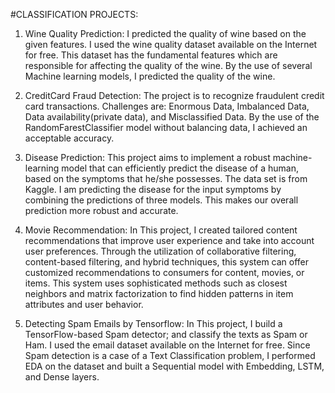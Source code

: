 #CLASSIFICATION PROJECTS:

1. Wine Quality Prediction:
I predicted the quality of wine based on the given features. I used the wine quality dataset available on the Internet for free. This dataset has the fundamental features which are responsible for affecting the quality of the wine. By the use of several Machine learning models, I predicted the quality of the wine.

2. CreditCard Fraud Detection:
The project is to recognize fraudulent credit card transactions. Challenges are: Enormous Data, Imbalanced Data, Data availability(private data), and Misclassified Data. By the use of the RandomFarestClassifier model without balancing data, I achieved an acceptable accuracy.

3. Disease Prediction:
This project aims to implement a robust machine-learning model that can efficiently predict the disease of a human, based on the symptoms that he/she possesses. The data set is from Kaggle. I am predicting the disease for the input symptoms by combining the predictions of three models. This makes our overall prediction more robust and accurate.

4. Movie Recommendation:
In This project, I created tailored content recommendations that improve user experience and take into account user preferences. Through the utilization of collaborative filtering, content-based filtering, and hybrid techniques, this system can offer customized recommendations to consumers for content, movies, or items. This system uses sophisticated methods such as closest neighbors and matrix factorization to find hidden patterns in item attributes and user behavior.

5. Detecting Spam Emails by Tensorflow:
In This project, I build a TensorFlow-based Spam detector; and classify the texts as Spam or Ham. I used the email dataset available on the Internet for free. Since Spam detection is a case of a Text Classification problem, I performed EDA on the dataset and built a Sequential model with Embedding, LSTM, and Dense layers.
